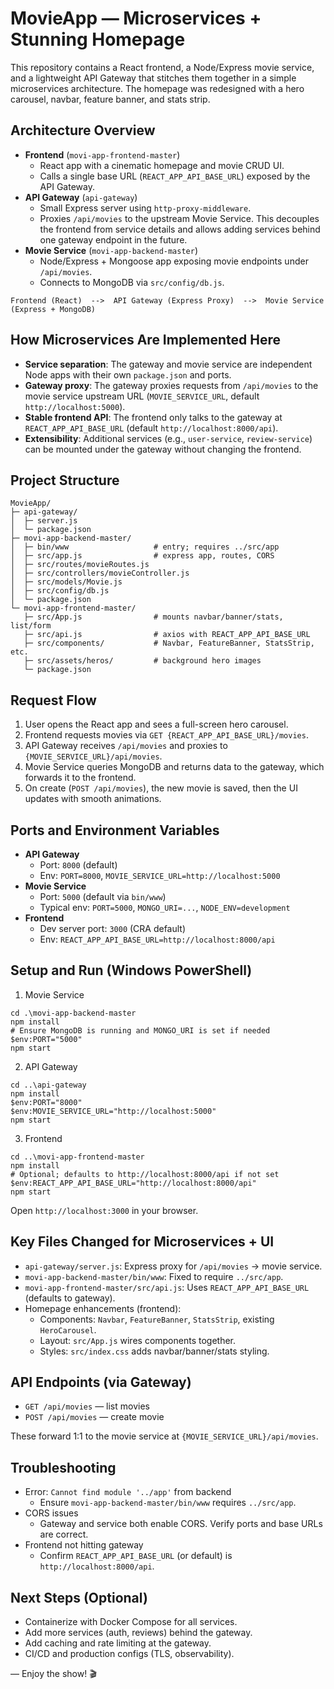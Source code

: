 # MovieApp — Microservices + Stunning Homepage

This repository contains a React frontend, a Node/Express movie service, and a lightweight API Gateway that stitches them together in a simple microservices architecture. The homepage was redesigned with a hero carousel, navbar, feature banner, and stats strip.

## Architecture Overview

- **Frontend** (`movi-app-frontend-master`)
  - React app with a cinematic homepage and movie CRUD UI.
  - Calls a single base URL (`REACT_APP_API_BASE_URL`) exposed by the API Gateway.
- **API Gateway** (`api-gateway`)
  - Small Express server using `http-proxy-middleware`.
  - Proxies `/api/movies` to the upstream Movie Service. This decouples the frontend from service details and allows adding services behind one gateway endpoint in the future.
- **Movie Service** (`movi-app-backend-master`)
  - Node/Express + Mongoose app exposing movie endpoints under `/api/movies`.
  - Connects to MongoDB via `src/config/db.js`.

```
Frontend (React)  -->  API Gateway (Express Proxy)  -->  Movie Service (Express + MongoDB)
```

## How Microservices Are Implemented Here

- **Service separation**: The gateway and movie service are independent Node apps with their own `package.json` and ports.
- **Gateway proxy**: The gateway proxies requests from `/api/movies` to the movie service upstream URL (`MOVIE_SERVICE_URL`, default `http://localhost:5000`).
- **Stable frontend API**: The frontend only talks to the gateway at `REACT_APP_API_BASE_URL` (default `http://localhost:8000/api`).
- **Extensibility**: Additional services (e.g., `user-service`, `review-service`) can be mounted under the gateway without changing the frontend.

## Project Structure

```
MovieApp/
├─ api-gateway/
│  ├─ server.js
│  └─ package.json
├─ movi-app-backend-master/
│  ├─ bin/www                   # entry; requires ../src/app
│  ├─ src/app.js                # express app, routes, CORS
│  ├─ src/routes/movieRoutes.js
│  ├─ src/controllers/movieController.js
│  ├─ src/models/Movie.js
│  ├─ src/config/db.js
│  └─ package.json
└─ movi-app-frontend-master/
   ├─ src/App.js                # mounts navbar/banner/stats, list/form
   ├─ src/api.js                # axios with REACT_APP_API_BASE_URL
   ├─ src/components/           # Navbar, FeatureBanner, StatsStrip, etc.
   ├─ src/assets/heros/         # background hero images
   └─ package.json
```

## Request Flow

1. User opens the React app and sees a full-screen hero carousel.
2. Frontend requests movies via `GET {REACT_APP_API_BASE_URL}/movies`.
3. API Gateway receives `/api/movies` and proxies to `{MOVIE_SERVICE_URL}/api/movies`.
4. Movie Service queries MongoDB and returns data to the gateway, which forwards it to the frontend.
5. On create (`POST /api/movies`), the new movie is saved, then the UI updates with smooth animations.

## Ports and Environment Variables

- **API Gateway**
  - Port: `8000` (default)
  - Env: `PORT=8000`, `MOVIE_SERVICE_URL=http://localhost:5000`
- **Movie Service**
  - Port: `5000` (default via `bin/www`)
  - Typical env: `PORT=5000`, `MONGO_URI=...`, `NODE_ENV=development`
- **Frontend**
  - Dev server port: `3000` (CRA default)
  - Env: `REACT_APP_API_BASE_URL=http://localhost:8000/api`

## Setup and Run (Windows PowerShell)

1) Movie Service
```
cd .\movi-app-backend-master
npm install
# Ensure MongoDB is running and MONGO_URI is set if needed
$env:PORT="5000"
npm start
```

2) API Gateway
```
cd ..\api-gateway
npm install
$env:PORT="8000"
$env:MOVIE_SERVICE_URL="http://localhost:5000"
npm start
```

3) Frontend
```
cd ..\movi-app-frontend-master
npm install
# Optional; defaults to http://localhost:8000/api if not set
$env:REACT_APP_API_BASE_URL="http://localhost:8000/api"
npm start
```

Open `http://localhost:3000` in your browser.

## Key Files Changed for Microservices + UI

- `api-gateway/server.js`: Express proxy for `/api/movies` -> movie service.
- `movi-app-backend-master/bin/www`: Fixed to require `../src/app`.
- `movi-app-frontend-master/src/api.js`: Uses `REACT_APP_API_BASE_URL` (defaults to gateway).
- Homepage enhancements (frontend):
  - Components: `Navbar`, `FeatureBanner`, `StatsStrip`, existing `HeroCarousel`.
  - Layout: `src/App.js` wires components together.
  - Styles: `src/index.css` adds navbar/banner/stats styling.

## API Endpoints (via Gateway)

- `GET /api/movies` — list movies
- `POST /api/movies` — create movie

These forward 1:1 to the movie service at `{MOVIE_SERVICE_URL}/api/movies`.

## Troubleshooting

- Error: `Cannot find module '../app'` from backend
  - Ensure `movi-app-backend-master/bin/www` requires `../src/app`.
- CORS issues
  - Gateway and service both enable CORS. Verify ports and base URLs are correct.
- Frontend not hitting gateway
  - Confirm `REACT_APP_API_BASE_URL` (or default) is `http://localhost:8000/api`.

## Next Steps (Optional)

- Containerize with Docker Compose for all services.
- Add more services (auth, reviews) behind the gateway.
- Add caching and rate limiting at the gateway.
- CI/CD and production configs (TLS, observability).

— Enjoy the show! 🎬
